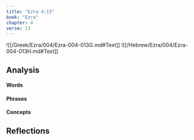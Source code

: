 ```yaml
---
title: "Ezra 4:13"
book: "Ezra"
chapter: 4
verse: 13
---
```

![[/Greek/Ezra/004/Ezra-004-013G.md#Text]]
![[/Hebrew/Ezra/004/Ezra-004-013H.md#Text]]

## Analysis

#### Words

#### Phrases

#### Concepts

## Reflections
